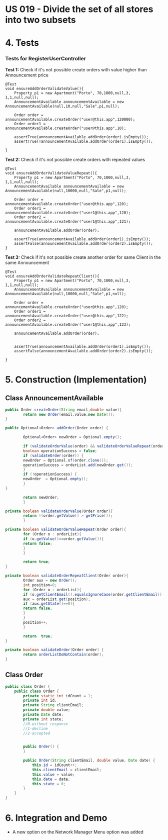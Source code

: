 # US 019 -  Divide the set of all stores into two subsets


# 4. Tests 
### Tests for RegisterUserController

**Test 1:** Check if it's not possible create orders with value higher than Announcement price


    @Test
    void ensureAddOrderValidateValue(){
        Property p1 = new Apartment("Porto", 70,1000,null,3, 1,1,null,null);
        AnnouncementAvailable announcementAvailable = new AnnouncementAvailable(null,10,null,"Sale",p1,null);

        Order order = announcementAvailable.createOrder("user@this.app",120000);
        Order order1 = announcementAvailable.createOrder("user@this.app",10);

        assertTrue(announcementAvailable.addOrder(order).isEmpty());
        assertTrue(!announcementAvailable.addOrder(order1).isEmpty());

    }





**Test 2:** Check if it's not possible create orders with repeated values

    @Test
    void ensureAddOrderValidateValueRepeat(){
        Property p1 = new Apartment("Porto", 70,1000,null,3, 1,1,null,null);
        AnnouncementAvailable announcementAvailable = new AnnouncementAvailable(null,10000,null,"Sale",p1,null);

        Order order = announcementAvailable.createOrder("user@this.app",120);
        Order order1 = announcementAvailable.createOrder("user1@this.app",120);
        Order order2 = announcementAvailable.createOrder("user1@this.app",121);

        announcementAvailable.addOrder(order);

        assertTrue(announcementAvailable.addOrder(order1).isEmpty());
        assertFalse(announcementAvailable.addOrder(order2).isEmpty());
    }


**Test 3:** Check if it's not possible create another order for same Client in the same Announcement

    @Test
    void ensureAddOrderValidateRepeatClient(){
        Property p1 = new Apartment("Porto", 70,1000,null,3, 1,1,null,null);
        AnnouncementAvailable announcementAvailable = new AnnouncementAvailable(null,10000,null,"Sale",p1,null);

        Order order = announcementAvailable.createOrder("user@this.app",120);
        Order order1 = announcementAvailable.createOrder("user@this.app",122);
        Order order2 = announcementAvailable.createOrder("user1@this.app",123);

        announcementAvailable.addOrder(order);


        assertTrue(announcementAvailable.addOrder(order1).isEmpty());
        assertFalse(announcementAvailable.addOrder(order2).isEmpty());

    }
	



# 5. Construction (Implementation)


## Class AnnouncementAvailable

```java
public Order createOrder(String email,double value){
        return new Order(email,value,new Date());
}

public Optional<Order> addOrder(Order order) {

        Optional<Order> newOrder = Optional.empty();

        if (validateOrderValue(order) && validateOrderValueRepeat(order) && validateOrderRepeatClient(order)){
        boolean operationSuccess = false;
        if (validateOrder(order)) {
        newOrder = Optional.of(order.clone());
        operationSuccess = orderList.add(newOrder.get());
        }
        if (!operationSuccess) {
        newOrder  = Optional.empty();
        }
}

        return newOrder;
        }

private boolean validateOrderValue(Order order){
        return !(order.getValue() > getPrice());
        }

private boolean validateOrderValueRepeat(Order order){
        for (Order o : orderList){
        if (o.getValue()==order.getValue()){
        return false;
        }
        }

        return true;
}

private boolean validateOrderRepeatClient(Order order){
        Order aux = new Order();
        int position=0;
        for (Order o : orderList){
        if (o.getClientEmail().equalsIgnoreCase(order.getClientEmail())){
        aux = orderList.get(position);
        if (aux.getState()==0){
        return false;
        }
        }
        position++;
        }

        return  true;
}

private boolean validateOrder(Order order) {
        return orderListDoNotContain(order);
}
```


## Class Order

```java
public class Order {
    public class Order {
        private static int idCount = 1;
        private int id;
        private String clientEmail;
        private double value;
        private Date date;
        private int state;
        //0-without response
        //1-decline
        //2-accepted


        public Order() {
        }

        public Order(String clientEmail, double value, Date date) {
            this.id = idCount++;
            this.clientEmail = clientEmail;
            this.value = value;
            this.date = date;
            this.state = 0;
        }
    }
}
```

# 6. Integration and Demo 

* A new option on the Network Manager Menu option was added






